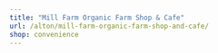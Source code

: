 ```yaml
---
title: "Mill Farm Organic Farm Shop & Cafe"
url: /alton/mill-farm-organic-farm-shop-and-cafe/
shop: convenience
---
```

